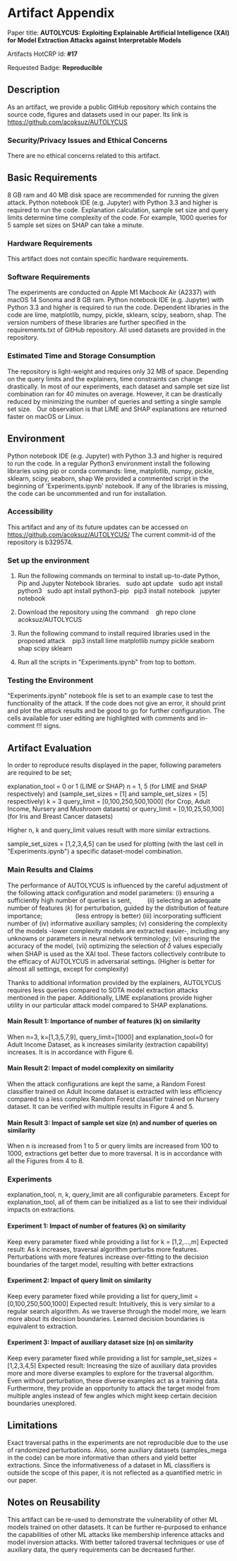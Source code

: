 # Artifact Appendix

Paper title: **AUTOLYCUS: Exploiting Explainable Artificial Intelligence (XAI) for Model Extraction Attacks against Interpretable Models**

Artifacts HotCRP Id: **#17**

Requested Badge: **Reproducible**

## Description
As an artifact, we provide a public GitHub repository which contains the source code, figures and datasets used in our paper. Its link is https://github.com/acoksuz/AUTOLYCUS

### Security/Privacy Issues and Ethical Concerns
There are no ethical concerns related to this artifact. 

## Basic Requirements
8 GB ram and 40 MB disk space are recommended for running the given attack.
Python notebook IDE (e.g. Jupyter) with Python 3.3 and higher is required to run the code.
Explanation calculation, sample set size and query limits determine time complexity of the code. For example, 1000 queries for 5 sample set sizes on SHAP can take a minute.

### Hardware Requirements
This artifact does not contain specific hardware requirements.

### Software Requirements
The experiments are conducted on Apple M1 Macbook Air (A2337) with macOS 14 Sonoma and 8 GB ram.
Python notebook IDE (e.g. Jupyter) with Python 3.3 and higher is required to run the code.
Dependent libraries in the code are lime, matplotlib, numpy, pickle, sklearn, scipy, seaborn, shap. 
The version numbers of these libraries are further specified in the requirements.txt of GitHub repository.
All used datasets are provided in the repository.

### Estimated Time and Storage Consumption
The repository is light-weight and requires only 32 MB of space. Depending on the query limits and the explainers, time constraints can change drastically. 
In most of our experiments, each dataset and sample set size list combination ran for 40 minutes on average. 
However, it can be drastically reduced by minimizing the number of queries and setting a single sample set size.  
Our observation is that LIME and SHAP explanations are returned faster on macOS or Linux.

## Environment
Python notebook IDE (e.g. Jupyter) with Python 3.3 and higher is required to run the code.
In a regular Python3 environment install the following libraries using pip or conda commands: lime, matplotlib, numpy, pickle, sklearn, scipy, seaborn, shap
We provided a commented script in the beginning of 'Experiments.ipynb' notebook. If any of the libraries is missing, the code can be uncommented and run for installation.

### Accessibility
This artifact and any of its future updates can be accessed on https://github.com/acoksuz/AUTOLYCUS/
The current commit-id of the repository is b329574.

### Set up the environment

1. Run the following commands on terminal to install up-to-date Python, Pip and Jupyter Notebook libraries. 
  sudo apt update
  sudo apt install python3
  sudo apt install python3-pip
  pip3 install notebook
  jupyter notebook

2. Download the repository using the command
   gh repo clone acoksuz/AUTOLYCUS

3. Run the following command to install required libraries used in the proposed attack
   pip3 install lime matplotlib numpy pickle seaborn shap scipy sklearn

4. Run all the scripts in "Experiments.ipynb" from top to bottom.

### Testing the Environment

"Experiments.ipynb" notebook file is set to an example case to test the functionality of the attack. 
If the code does not give an error, it should print and plot the attack results and be good to go for further configuration. 
The cells available for user editing are highlighted with comments and in-comment !!! signs.

## Artifact Evaluation
In order to reproduce results displayed in the paper, following parameters are required to be set;

explanation_tool = 0 or 1 (LIME or SHAP)
n = 1, 5 (for LIME and SHAP respectively) and (sample_set_sizes = [1] and sample_set_sizes = [5] respectively) 
k = 3
query_limit = [0,100,250,500,1000] (for Crop, Adult Income, Nursery and Mushroom datasets) or
query_limit = [0,10,25,50,100] (for Iris and Breast Cancer datasets)

Higher n, k and query_limit values result with more similar extractions.

sample_set_sizes = [1,2,3,4,5] can be used for plotting (with the last cell in "Experiments.ipynb") a specific dataset-model combination.

### Main Results and Claims

The performance of AUTOLYCUS is influenced by the careful adjustment of the following attack configuration and model parameters: 
(i) ensuring a sufficiently high number of queries is sent,         
(ii) selecting an adequate number of features (𝑘) for perturbation,
guided by the distribution of feature importance;                   (less entropy is better)
(iii) incorporating sufficient number of (iv) informative auxiliary samples; 
(v) considering the complexity of the models -lower complexity models are extracted easier-, including any unknowns or parameters in neural network terminology; 
(vi) ensuring the accuracy of the model, 
(vii) optimizing the selection of 𝛿 values especially when SHAP is used as the XAI tool. 
These factors collectively contribute to the efficacy of AUTOLYCUS in adversarial settings. (Higher is better for almost all settings, except for complexity)

Thanks to additional information provided by the explainers, AUTOLYCUS requires less queries compared to SOTA model extraction attacks mentioned in the paper.
Additionally, LIME explanations provide higher utility in our particular attack model compared to SHAP explanations.

#### Main Result 1: Importance of number of features (k) on similarity
When n=3, k=[1,3,5,7,9], query_limit=[1000] and explanation_tool=0 for Adult Income Dataset, as k increases similarity (extraction capability) increases. It is in accordance with Figure 6.

#### Main Result 2: Impact of model complexity on similarity
When the attack configurations are kept the same, a Random Forest classifier trained on Adult Income dataset is extracted with less efficiency compared to a less complex Random Forest classifier trained on Nursery dataset. It can be verified with multiple results in Figure 4 and 5. 

#### Main Result 3: Impact of sample set size (n) and number of queries on similarity
When n is increased from 1 to 5 or query limits are increased from 100 to 1000, extractions get better due to more traversal. It is in accordance with all the Figures from 4 to 8. 

### Experiments
explanation_tool, n, k, query_limit are all configurable parameters. Except for explanation_tool, all of them can be initialized as a list to see their individual impacts on extractions.

#### Experiment 1: Impact of number of features (k) on similarity

Keep every parameter fixed while providing a list for k = [1,2,...,m] 
Expected result: As k increases, traversal algorithm perturbs more features. Perturbations with more features increase over-fitting to the decision boundaries of the target model, resulting with better extractions

#### Experiment 2: Impact of query limit on similarity 
Keep every parameter fixed while providing a list for query_limit = [0,100,250,500,1000]
Expected result: Intuitively, this is very similar to a regular search algorithm. As we traverse through the model more, we learn more about its decision boundaries. Learned decision boundaries is equivalent to extraction. 

#### Experiment 3: Impact of auxiliary dataset size (n) on similarity
Keep every parameter fixed while providing a list for sample_set_sizes = [1,2,3,4,5]
Expected result: Increasing the size of auxiliary data provides more and more diverse examples to explore for the traversal algorithm. Even without perturbation, these diverse examples act as a training data. Furthermore, they provide an opportunity to attack the target model from multiple angles instead of few angles which might keep certain decision boundaries unexplored. 


## Limitations
Exact traversal paths in the experiments are not reproducible due to the use of randomized perturbations.
Also, some auxiliary datasets (samples_mega in the code) can be more informative than others and yield better extractions. Since the informativeness of a dataset in ML classifiers is outside the scope of this paper, it is not reflected as a quantified metric in our paper. 

## Notes on Reusability
This artifact can be re-used to demonstrate the vulnerability of other ML models trained on other datasets. 
It can be further re-purposed to enhance the capabilities of other ML attacks like membership inference attacks and model inversion attacks.
With better tailored traversal techniques or use of auxiliary data, the query requirements can be decreased further.
